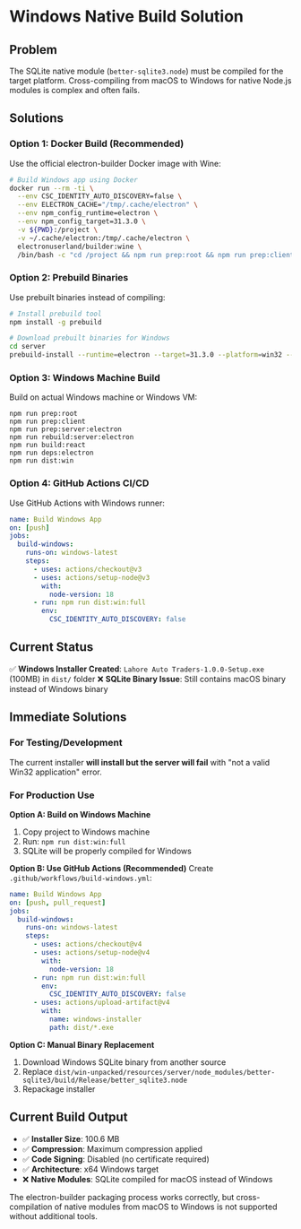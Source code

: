 # Windows Native Build Solution

## Problem
The SQLite native module (`better-sqlite3.node`) must be compiled for the target platform. Cross-compiling from macOS to Windows for native Node.js modules is complex and often fails.

## Solutions

### Option 1: Docker Build (Recommended)
Use the official electron-builder Docker image with Wine:

```bash
# Build Windows app using Docker
docker run --rm -ti \
  --env CSC_IDENTITY_AUTO_DISCOVERY=false \
  --env ELECTRON_CACHE="/tmp/.cache/electron" \
  --env npm_config_runtime=electron \
  --env npm_config_target=31.3.0 \
  -v ${PWD}:/project \
  -v ~/.cache/electron:/tmp/.cache/electron \
  electronuserland/builder:wine \
  /bin/bash -c "cd /project && npm run prep:root && npm run prep:client && npm run prep:server:electron && npm run build:react && electron-builder --win --publish=never"
```

### Option 2: Prebuild Binaries
Use prebuilt binaries instead of compiling:

```bash
# Install prebuild tool
npm install -g prebuild

# Download prebuilt binaries for Windows
cd server
prebuild-install --runtime=electron --target=31.3.0 --platform=win32 --arch=x64
```

### Option 3: Windows Machine Build
Build on actual Windows machine or Windows VM:

```batch
npm run prep:root
npm run prep:client
npm run prep:server:electron
npm run rebuild:server:electron
npm run build:react
npm run deps:electron
npm run dist:win
```

### Option 4: GitHub Actions CI/CD
Use GitHub Actions with Windows runner:

```yaml
name: Build Windows App
on: [push]
jobs:
  build-windows:
    runs-on: windows-latest
    steps:
      - uses: actions/checkout@v3
      - uses: actions/setup-node@v3
        with:
          node-version: 18
      - run: npm run dist:win:full
        env:
          CSC_IDENTITY_AUTO_DISCOVERY: false
```

## Current Status

✅ **Windows Installer Created**: `Lahore Auto Traders-1.0.0-Setup.exe` (100MB) in `dist/` folder
❌ **SQLite Binary Issue**: Still contains macOS binary instead of Windows binary

## Immediate Solutions

### For Testing/Development
The current installer **will install but the server will fail** with "not a valid Win32 application" error.

### For Production Use

**Option A: Build on Windows Machine**
1. Copy project to Windows machine
2. Run: `npm run dist:win:full`
3. SQLite will be properly compiled for Windows

**Option B: Use GitHub Actions (Recommended)**
Create `.github/workflows/build-windows.yml`:

```yaml
name: Build Windows App
on: [push, pull_request]
jobs:
  build-windows:
    runs-on: windows-latest
    steps:
      - uses: actions/checkout@v4
      - uses: actions/setup-node@v4
        with:
          node-version: 18
      - run: npm run dist:win:full
        env:
          CSC_IDENTITY_AUTO_DISCOVERY: false
      - uses: actions/upload-artifact@v4
        with:
          name: windows-installer
          path: dist/*.exe
```

**Option C: Manual Binary Replacement**
1. Download Windows SQLite binary from another source
2. Replace `dist/win-unpacked/resources/server/node_modules/better-sqlite3/build/Release/better_sqlite3.node`
3. Repackage installer

## Current Build Output

- ✅ **Installer Size**: 100.6 MB
- ✅ **Compression**: Maximum compression applied
- ✅ **Code Signing**: Disabled (no certificate required)
- ✅ **Architecture**: x64 Windows target
- ❌ **Native Modules**: SQLite compiled for macOS instead of Windows

The electron-builder packaging process works correctly, but cross-compilation of native modules from macOS to Windows is not supported without additional tools.